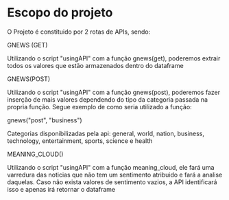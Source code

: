 # Escopo do projeto
O Projeto é constituido por 2 rotas de APIs, sendo:

GNEWS (GET)

Utilizando o script "usingAPI" com a função gnews(get), poderemos extrair todos os valores que estão armazenados dentro do dataframe

GNEWS(POST)

Utilizando o script "usingAPI" com a função gnews(post), poderemos fazer inserção de mais valores dependendo do tipo da categoria passada na propria função. Segue exemplo de como seria utilizado a função:

gnews("post", "business")

Categorias disponibilizadas pela api: general, world, nation, business, technology, entertainment, sports, science e health

MEANING_CLOUD()

Utilizando o script "usingAPI" com a função meaning_cloud, ele fará uma varredura das noticias que não tem um sentimento atribuido e fará a analise daquelas. Caso não exista valores de sentimento vazios, a API identificará isso e apenas irá retornar o dataframe
